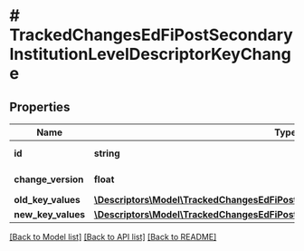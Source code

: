 # # TrackedChangesEdFiPostSecondaryInstitutionLevelDescriptorKeyChange

## Properties

Name | Type | Description | Notes
------------ | ------------- | ------------- | -------------
**id** | **string** | Resource identifier | [optional]
**change_version** | **float** | Change version | [optional]
**old_key_values** | [**\Descriptors\Model\TrackedChangesEdFiPostSecondaryInstitutionLevelDescriptorKey**](TrackedChangesEdFiPostSecondaryInstitutionLevelDescriptorKey.md) |  | [optional]
**new_key_values** | [**\Descriptors\Model\TrackedChangesEdFiPostSecondaryInstitutionLevelDescriptorKey**](TrackedChangesEdFiPostSecondaryInstitutionLevelDescriptorKey.md) |  | [optional]

[[Back to Model list]](../../README.md#models) [[Back to API list]](../../README.md#endpoints) [[Back to README]](../../README.md)
